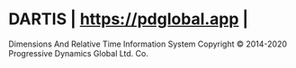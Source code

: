 # DARTIS | https://pdglobal.app |
Dimensions And Relative Time Information System
Copyright © 2014-2020 Progressive Dynamics Global Ltd. Co.
